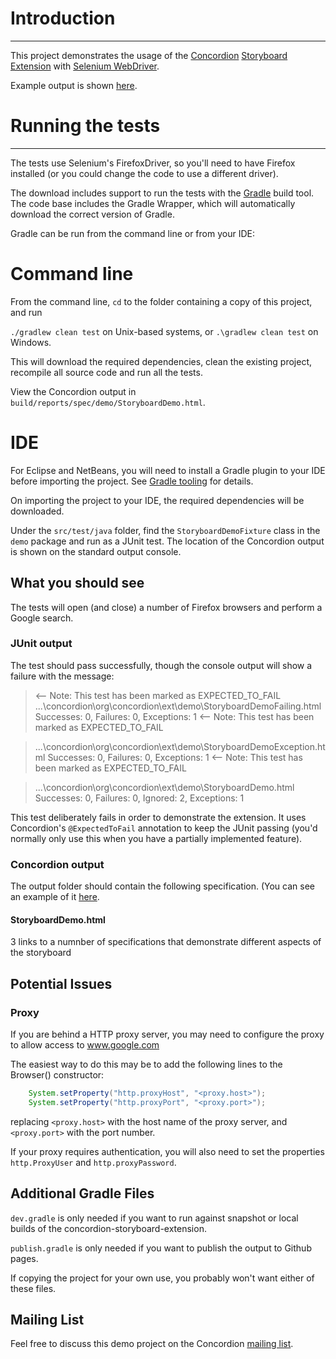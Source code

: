 # Introduction
------------

This project demonstrates the usage of the [Concordion](http://concordion.org) [Storyboard Extension](http://github.com/concordion/concordion-storyboard-extension) with [Selenium WebDriver](http://docs.seleniumhq.org/projects/webdriver/).

Example output is shown [here](http://concordion.github.io/concordion-storyboard-extension-demo/spec/demo/StoryboardDemo.html).

# Running the tests
---------------------------

The tests use Selenium's FirefoxDriver, so you'll need to have Firefox installed (or you could change the code to use a different driver).

The download includes support to run the tests with the [Gradle](http://www.gradle.org/) build tool. The code base includes the Gradle Wrapper, which will automatically download the correct version of Gradle. 

Gradle can be run from the command line or from your IDE:

Command line
============
From the command line, `cd` to the folder containing a copy of this project, and run 

  `./gradlew clean test` on Unix-based systems, or 
  `.\gradlew clean test` on Windows.

This will download the required dependencies, clean the existing project, recompile all source code and run all the tests. 

View the Concordion output in `build/reports/spec/demo/StoryboardDemo.html`.


IDE
===
For Eclipse and NetBeans, you will need to install a Gradle plugin to your IDE before importing the project. See [Gradle tooling](https://www.gradle.org/tooling) for details.

On importing the project to your IDE, the required dependencies will be downloaded.

Under the `src/test/java` folder, find the `StoryboardDemoFixture` class in the `demo` package and run as a JUnit test. The location of the Concordion output is shown on the standard output console.

What you should see
-------------------

The tests will open (and close) a number of Firefox browsers and perform a Google search.
    
### JUnit output
The test should pass successfully, though the console output will show a failure with the message:

> <-- Note: This test has been marked as EXPECTED_TO_FAIL
...\concordion\org\concordion\ext\demo\StoryboardDemoFailing.html
Successes: 0, Failures: 0, Exceptions: 1   <-- Note: This test has been marked as EXPECTED_TO_FAIL

> ...\concordion\org\concordion\ext\demo\StoryboardDemoException.html
Successes: 0, Failures: 0, Exceptions: 1   <-- Note: This test has been marked as EXPECTED_TO_FAIL

> ...\concordion\org\concordion\ext\demo\StoryboardDemo.html
Successes: 0, Failures: 0, Ignored: 2, Exceptions: 1


This test deliberately fails in order to demonstrate the extension.  It uses Concordion's `@ExpectedToFail` annotation to keep the JUnit passing (you'd normally only use this when you have a partially implemented feature).

### Concordion output
The output folder should contain the following specification. (You can see an example of it [here](http://concordion.github.io/concordion-storyboard-extension-demo/spec/org/concordion/ext/demo/StoryboardDemo.html).
    
#### StoryboardDemo.html
3 links to a numnber of specifications that demonstrate different aspects of the storyboard

Potential Issues
------------------------
### Proxy

If you are behind a HTTP proxy server, you may need to configure the proxy to allow access to www.google.com

The easiest way to do this may be to add the following lines to the Browser() constructor:

```java
    System.setProperty("http.proxyHost", "<proxy.host>");
    System.setProperty("http.proxyPort", "<proxy.port>");
```    

replacing `<proxy.host>` with the host name of the proxy server, and `<proxy.port>` with the port number.

If your proxy requires authentication, you will also need to set the properties `http.ProxyUser` and `http.proxyPassword`.


Additional Gradle Files
-----------------------
`dev.gradle` is only needed if you want to run against snapshot or local builds of the concordion-storyboard-extension.

`publish.gradle` is only needed if you want to publish the output to Github pages.

If copying the project for your own use, you probably won't want either of these files.


Mailing List
-----------------
Feel free to discuss this demo project on the Concordion [mailing list](https://groups.google.com/d/forum/concordion).
